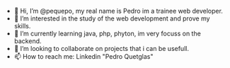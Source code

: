 - 👋 Hi, I’m @pequepo, my real name is Pedro im a trainee web developer. 
- 👀 I’m interested in the study of the web development and prove my skills. 
- 🌱 I’m currently learning java, php, phyton, im very focuss on the backend. 
- 💞️ I’m looking to collaborate on projects that i can be usefull. 
- 📫 How to reach me: Linkedin "Pedro Quetglas" 

<!---
pequepo/pequepo is a ✨ special ✨ repository because its `README.md` (this file) appears on your GitHub profile.
You can click the Preview link to take a look at your changes.
--->
